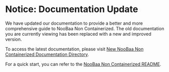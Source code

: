 # Notice: Documentation Update

We have updated our documentation to provide a better and more comprehensive guide to NooBaa Non Containerized. The old documentation you are currently viewing has been replaced with a new and improved version.

To access the latest documentation, please visit [New NooBaa Non Containerized Documentation Directory](./NooBaaNonContainerized/).

For a quick start, you can refer to the [NooBaa Non Containerized README](./NooBaaNonContainerized/README.md).
